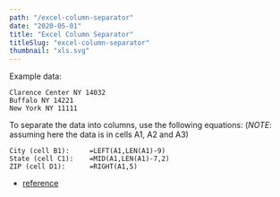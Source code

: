 ```yaml
---
path: "/excel-column-separator"
date: "2020-05-01"
title: "Excel Column Separator"
titleSlug: "excel-column-separator"
thumbnail: "xls.svg"
---
```


Example data:

```csv
Clarence Center NY 14032
Buffalo NY 14221
New York NY 11111
```

To separate the data into columns, use the following equations: (_NOTE_: assuming here the data is in cells A1, A2 and A3)

```csv
City (cell B1):     =LEFT(A1,LEN(A1)-9)
State (cell C1):    =MID(A1,LEN(A1)-7,2)
ZIP (cell D1):      =RIGHT(A1,5)
```

- [reference](https://www.quora.com/I-have-an-Excel-cell-with-an-address-that-includes-city-state-and-zipcode-how-can-I-separate-these-using-macro-VB-or-similar)
